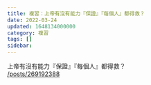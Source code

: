 ```yaml
---
title: 複習：上帝有沒有能力『保證』『每個人』都得救？
date: 2022-03-24
updated: 1648134000000
category: 複習
tags: []
sidebar: 
---
```


<div>上帝有沒有能力『保證』『每個人』都得救？</div>
<div><a href="/posts/269192388" target="_blank">/posts/269192388</a></div>
